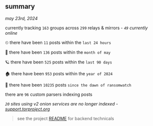 
## summary
_may 23rd, 2024_

currently tracking `163` groups across `299` relays & mirrors - _`49` currently online_

⏲ there have been `11` posts within the `last 24 hours`

🦈 there have been `136` posts within the `month of may`

🪐 there have been `525` posts within the `last 90 days`

🏚 there have been `953` posts within the `year of 2024`

🦕 there have been `10235` posts `since the dawn of ransomwatch`

there are `96` custom parsers indexing posts

_`20` sites using v2 onion services are no longer indexed - [support.torproject.org](https://support.torproject.org/onionservices/v2-deprecation/)_

> see the project [README](https://github.com/joshhighet/ransomwatch#ransomwatch--) for backend technicals
